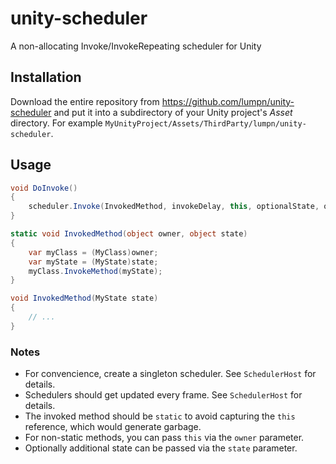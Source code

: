 # unity-scheduler
A non-allocating Invoke/InvokeRepeating scheduler for Unity

## Installation
Download the entire repository from https://github.com/lumpn/unity-scheduler and put it into a subdirectory of your Unity project's *Asset* directory.
For example `MyUnityProject/Assets/ThirdParty/lumpn/unity-scheduler`.

## Usage
```csharp
void DoInvoke()
{
    scheduler.Invoke(InvokedMethod, invokeDelay, this, optionalState, optionalCancellationToken);
}

static void InvokedMethod(object owner, object state)
{
    var myClass = (MyClass)owner;
    var myState = (MyState)state;
    myClass.InvokeMethod(myState);
}

void InvokedMethod(MyState state)
{
    // ...
}
```

### Notes
* For convencience, create a singleton scheduler. See `SchedulerHost` for details.
* Schedulers should get updated every frame. See `SchedulerHost` for details.
* The invoked method should be `static` to avoid capturing the `this` reference, which would generate garbage.
* For non-static methods, you can pass `this` via the `owner` parameter.
* Optionally additional state can be passed via the `state` parameter.
